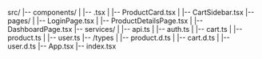 src/
|-- components/
|   |-- .tsx
|   |-- ProductCard.tsx
|   |-- CartSidebar.tsx
|-- pages/
|   |-- LoginPage.tsx
|   |-- ProductDetailsPage.tsx
|   |-- DashboardPage.tsx
|-- services/
|   |-- api.ts
|   |-- auth.ts
|   |-- cart.ts
|   |-- product.ts
|   |-- user.ts
|-- /types
|   |-- product.d.ts
|   |-- cart.d.ts
|   |-- user.d.ts
|-- App.tsx
|-- index.tsx
